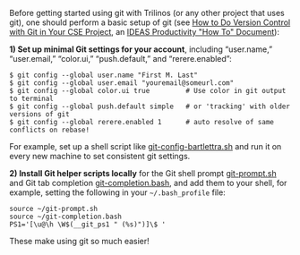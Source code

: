 Before getting started using git with Trilinos (or any other project that uses git), one should perform a basic setup of git (see [How to Do Version Control with Git in Your CSE Project](http://ideas-productivity.org/wordpress/wp-content/uploads/2015/04/IDEAS-VCHowToVersionControlwithGit-V0.2.pdf), an [IDEAS Productivity "How To" Document](https://ideas-productivity.org/resources/howtos/)):

**1) Set up minimal Git settings for your account**, including “user.name,” “user.email,” “color.ui,” “push.default,” and “rerere.enabled”:

```
$ git config --global user.name "First M. Last"
$ git config --global user.email "youremail@someurl.com"
$ git config --global color.ui true         # Use color in git output to terminal
$ git config --global push.default simple   # or 'tracking' with older versions of git
$ git config --global rerere.enabled 1      # auto resolve of same conflicts on rebase!
```
For example, set up a shell script like [git-config-bartlettra.sh](https://github.com/trilinos/Trilinos/blob/master/sampleScripts/git-profiles/git-config-bartlettra.sh) and run it on every new machine to set consistent git settings.

**2) Install Git helper scripts locally** for the Git shell prompt [git-prompt.sh](https://raw.github.com/git/git/master/contrib/completion/git-prompt.sh) and Git tab completion [git-completion.bash](https://raw.github.com/git/git/master/contrib/completion/git-completion.bash), and add them to your shell, for example, setting the following in your `~/.bash_profile` file:

```
source ~/git-prompt.sh
source ~/git-completion.bash
PS1='[\u@\h \W$(__git_ps1 " (%s)")]\$ '
```

These make using git so much easier!

